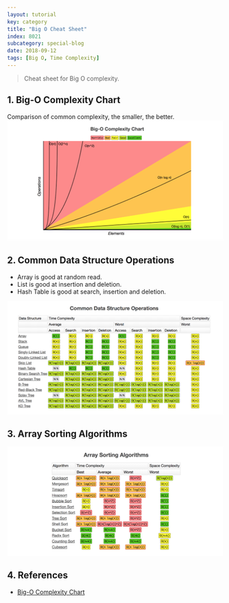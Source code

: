```yaml
---
layout: tutorial
key: category
title: "Big O Cheat Sheet"
index: 8021
subcategory: special-blog
date: 2018-09-12
tags: [Big O, Time Complexity]
---
```


> Cheat sheet for Big O complexity.

## 1. Big-O Complexity Chart
Comparison of common complexity, the smaller, the better.
![image](/assets/images/blog/2018-09-12/complexity_chart.png)

## 2. Common Data Structure Operations
* Array is good at random read.
* List is good at insertion and deletion.
* Hash Table is good at search, insertion and deletion.

![image](/assets/images/blog/2018-09-12/data_structure_operations.png)

## 3. Array Sorting Algorithms
![image](/assets/images/blog/2018-09-12/sorting_algorithms.png)

## 4. References
* [Big-O Complexity Chart](http://bigocheatsheet.com/)
